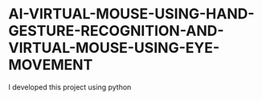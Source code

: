 # AI-VIRTUAL-MOUSE-USING-HAND-GESTURE-RECOGNITION-AND-VIRTUAL-MOUSE-USING-EYE-MOVEMENT
I developed this project using python
